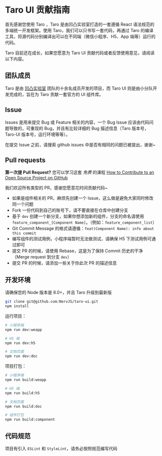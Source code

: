 # Taro UI 贡献指南

首先感谢您使用 Taro ，Taro 是由凹凸实验室打造的一套遵循 React 语法规范的多端统一开发框架。使用 Taro，我们可以只书写一套代码，再通过 Taro 的编译工具，将源代码分别编译出可以在不同端（微信小程序、H5、App 端等）运行的代码。

Taro 目前还在成长，如果您愿意为 Taro UI 贡献代码或者反馈使用意见，请阅读以下内容。

## 团队成员

Taro 是由 [凹凸实验室](htts://aotu.io) 团队的十余名成员开发的项目，而 Taro UI 则是由小分队开发完成的，旨在为 Taro 贡献一套官方的 UI 组件库。

## Issue

Issues 是用来提交 Bug 或 Feature 相关的内容，一个 Bug Issue 应该由代码问题导致的，可重现的 Bug，并且有比较详细的 Bug 描述信息（Taro 版本号，Taro-UI 版本号，运行环境等等）。

在提交 Issue 之前，请搜索 github issues 中是否有相同的问题已被提出，谢谢~

## Pull requests

**第一次提 Pull Request?** 您可以学习这套 *免费* 的课程
[How to Contribute to an Open Source Project on GitHub](https://egghead.io/series/how-to-contribute-to-an-open-source-project-on-github)

我们欢迎所有类型的 PR，感谢您愿意花时间贡献代码~

- 如果是组件相关的 PR，麻烦先创建一个 Issue，这么做是避免大家同时修改同一个问题
- Fork 一份代码到自己的账号下，请不要直接在仓库中创建分支
- 基于 `dev` 创建一个新分支，如果你想添加新的组件，分支的命名请使用 `feature_component_[Component Name]`。（例如：`feature_component_list`）
- Git Commit Message 的格式请遵循：`feat(Component Name): info about this commit`
- 编写组件的测试用例，小程序端暂时无法做测试，请确保 H5 下测试用例可通过即可
- 提交 PR 的时候，请使用 Rebase，这是为了保持 Commit 历史的干净（Merge request 到分支 `dev`）
- 提交 PR 的时候，请添加一些关于你此次 PR 的描述信息

## 开发环境

请确保您的 Node 版本是 8.0+，并且 Taro 升级到最新版

```bash
git clone git@github.com:NervJS/taro-ui.git
npm install
```

运行项目：

```bash
# 小程序端
npm run dev:weapp

# H5 端
npm run dev:h5

# 文档页面
npm run dev:doc
```

项目打包：

```bash
# 小程序端
npm run build:weapp

# H5 端
npm run build:h5

# 文档页面
npm run build:doc

# 组件打包
npm run build:component
```

## 代码规范

项目有引入 `ESLint` 和 `StyleLint`，请务必按照规范编写代码
